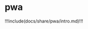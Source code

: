 # pwa

<!-- prettier-ignore-start -->
!!!include(docs/share/pwa/intro.md)!!!
<!-- prettier-ignore-end -->
